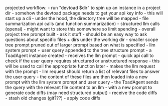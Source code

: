 projected workflow:
    - run "devtoad $dir" to spin up an instance in a project dir
        - somehow the devtoad package needs to get your api key info
    - this will start up a cli
        - under the hood, the directory tree will be mapped
        - file summarization api calls (and function summarization)
            - structured llm calls (openai)
            - might want to store this somewhere so limit spending
        - overall project tree prompt built
    - ask it stuff
        - should be an easy way to ask questions about specific files + dirs under the working dir
        - smaller scope tree prompt pruned out of larger prompt based on what is specified
        - llm system prompt + user query appended to the tree structure prompt
    - a ToadAgent instance created
        - receives the llm prompt
        - quick api call to check if the user query requires structured or unstructured response
            - this will be used to call the appropriate function later
        - makes the llm request with the prompt
            - llm request should return a list of relevant files to answer the user query
            - the content of these files are then loaded into a new prompt with the llm system prompt and user query
    - the ToadAgent sends the query with the relevant file content to an llm
        - with a new prompt to generate code diffs (may need structured output)
        - receive the code diffs   
            - stash old changes (git???)
            - apply code diffs
